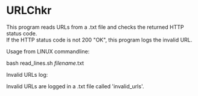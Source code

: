# URLChkr

This program reads URLs from a .txt file and checks the returned HTTP status code.  
If the HTTP status code is not 200 "OK", this program logs the invalid URL.

Usage from LINUX commandline:

bash read_lines.sh <i>filename</i>.txt

Invalid URLs log:

Invalid URLs are logged in a .txt file called 'invalid_urls'.



